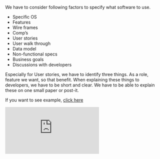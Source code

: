 We have to consider following factors to specify what software to use.
+ Specific OS
+ Features
+ Wire frames
+ Comp’s
+ User stories
+ User walk through
+ Data model
+ Non-functional specs
+ Business goals
+ Discussions with developers

Especially for User stories, we have to identify three things.
As a role, feature we want, so that benefit.
When explaining these things to developers, we have to be short and clear.
We have to be able to explain these on one small paper or post-it.

If you want to see example, [click here](http://www.capterra.com/connect)

![Alt Text](http://blog.scrumup.com/2011/06/agile-spirit.html)
